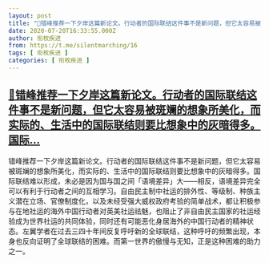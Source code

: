 ```yaml
---
layout: post
title: "📎错峰推荐一下夕岸这篇新论文。行动者的国际联结这件事不是新问题，但它太容易被斑斓的想象所美化，而实际的、生活中的国际联结则要比想象中的灰暗得多。国际"
date: 2020-07-20T16:33:55.000Z
author: 衔枚疾进
from: https://t.me/silentmarching/16
tags: [ 衔枚疾进 ]
categories: [ 衔枚疾进 ]
---
```

<!--1595262835000-->
[📎错峰推荐一下夕岸这篇新论文。行动者的国际联结这件事不是新问题，但它太容易被斑斓的想象所美化，而实际的、生活中的国际联结则要比想象中的灰暗得多。国际...](https://t.me/silentmarching/16)
------

<div>
<p>错峰推荐一下夕岸这篇新论文。行动者的国际联结这件事不是新问题，但它太容易被斑斓的想象所美化，而实际的、生活中的国际联结则要比想象中的灰暗得多。国际联结难以形成，未必是因为国与国之间「语境差异」大——相反，语境差异完全可以有利于行动者之间的互相学习。自由民主制中社运的排外性、等级制、种族主义潜在立场、官僚制度化，以及未经受强大威权政府考验的简单战术，都让积极参与在地社运的海外中国行动者对英美社运祛魅，也阻止了非自由民主国家的社运经验成为世界社运的共同体验，同时还有可能恶化身居海外的中国行动者的精神状态。左翼学者在过去三四十年间反复呼吁新的全球联结，这种呼吁的频繁出现，本身也反向证明了全球联结的困难。而第一世界的傲慢与无知，正是这种困难的助力之一。</p>
</div>
